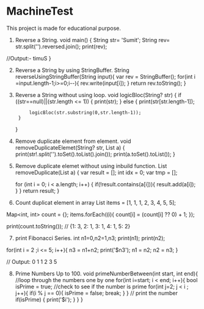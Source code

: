 # MachineTest
This project is made for educational purpose.


1. Reverse a String.
  void main() {
  String str= 'Sumit';
  String rev= str.split('').reversed.join();
  print(rev);
  
  //Output:- timuS
}

2. Reverse a String by using StringBuffer.
String reverseUsingStringBuffer(String input){
  var rev = StringBuffer();
  for(int i =input.length-1;i>=0;i--){
    rev.write(input[i]);
  }
  return rev.toString();
}

3. Reverse a String without using loop.
 void logicBloc(String? str)
 {
        if ((str==null)||(str.length <= 1))
        {
           print(str);
        }
        else
        {
            print(str[str.length-1]);
          
            logicBloc(str.substring(0,str.length-1));
        }
    }
 
 4. Remove duplicate element from element.
 void removeDuplicateElemet(String? str, List a)
 {
  print(str!.split('').toSet().toList().join());
  print(a.toSet().toList());
 }
 
 5. Remove duplicate elemet without using inbuild function.
List removeDuplicate(List a) {
    var result = [];
    int idx = 0;
    var tmp = [];

    for (int i = 0; i < a.length; i++) {
      if(!result.contains(a[i])){
        result.add(a[i]);
      }
    }
    return result;
}

6. Count duplicat element in array
 List<int> items = [1, 1, 1, 2, 3, 4, 5, 5];

  Map<int, int> count = {};
  items.forEach((i){
    count[i] = (count[i] ?? 0) + 1;
  });

  print(count.toString()); // {1: 3, 2: 1, 3: 1, 4: 1, 5: 2}

7. print Fibonacci Series.
  int n1=0,n2=1,n3;
  print(n1);
  print(n2);
  
  for(int i = 2 ;i <= 5; i++){
   n3 = n1+n2;
    print('$n3');
    n1 = n2;
    n2 = n3;
  }
  
 // Output: 0 1 1 2 3 5
                       
 8. Prime Numbers Up to 100.
   void primeNumberBetween(int start, int end){
            //loop through the numbers one by one
            for(int i=start; i < end; i++){
                bool isPrime = true;
                //check to see if the number is prime
                for(int j=2; j < i ; j++){
                if(i % j == 0){
                        isPrime = false;
                        break;
                      }
                }
                // print the number
                if(isPrime)
                {
                  print('$i');
                }
            }
}
      
                 
